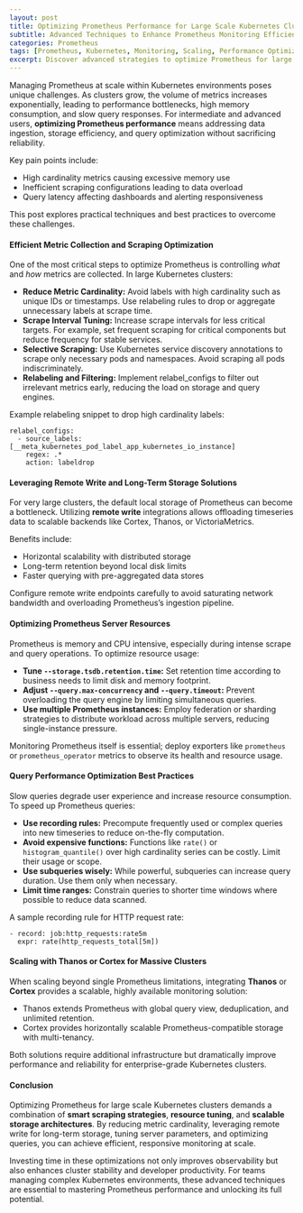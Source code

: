 ```yaml
---
layout: post
title: Optimizing Prometheus Performance for Large Scale Kubernetes Clusters  
subtitle: Advanced Techniques to Enhance Prometheus Monitoring Efficiency in Kubernetes Environments  
categories: Prometheus  
tags: [Prometheus, Kubernetes, Monitoring, Scaling, Performance Optimization, Metrics, Cloud Native]  
excerpt: Discover advanced strategies to optimize Prometheus for large scale Kubernetes clusters, improving monitoring efficiency, query performance, and resource management.  
---
```

Managing Prometheus at scale within Kubernetes environments poses unique challenges. As clusters grow, the volume of metrics increases exponentially, leading to performance bottlenecks, high memory consumption, and slow query responses. For intermediate and advanced users, **optimizing Prometheus performance** means addressing data ingestion, storage efficiency, and query optimization without sacrificing reliability.

Key pain points include:
- High cardinality metrics causing excessive memory use
- Inefficient scraping configurations leading to data overload
- Query latency affecting dashboards and alerting responsiveness

This post explores practical techniques and best practices to overcome these challenges.

#### Efficient Metric Collection and Scraping Optimization

One of the most critical steps to optimize Prometheus is controlling *what* and *how* metrics are collected. In large Kubernetes clusters:

- **Reduce Metric Cardinality:** Avoid labels with high cardinality such as unique IDs or timestamps. Use relabeling rules to drop or aggregate unnecessary labels at scrape time.
- **Scrape Interval Tuning:** Increase scrape intervals for less critical targets. For example, set frequent scraping for critical components but reduce frequency for stable services.
- **Selective Scraping:** Use Kubernetes service discovery annotations to scrape only necessary pods and namespaces. Avoid scraping all pods indiscriminately.
- **Relabeling and Filtering:** Implement relabel_configs to filter out irrelevant metrics early, reducing the load on storage and query engines.

Example relabeling snippet to drop high cardinality labels:
```
relabel_configs:
  - source_labels: [__meta_kubernetes_pod_label_app_kubernetes_io_instance]
    regex: .*
    action: labeldrop
```

#### Leveraging Remote Write and Long-Term Storage Solutions

For very large clusters, the default local storage of Prometheus can become a bottleneck. Utilizing **remote write** integrations allows offloading timeseries data to scalable backends like Cortex, Thanos, or VictoriaMetrics.

Benefits include:
- Horizontal scalability with distributed storage
- Long-term retention beyond local disk limits
- Faster querying with pre-aggregated data stores

Configure remote write endpoints carefully to avoid saturating network bandwidth and overloading Prometheus’s ingestion pipeline.

#### Optimizing Prometheus Server Resources

Prometheus is memory and CPU intensive, especially during intense scrape and query operations. To optimize resource usage:

- **Tune `--storage.tsdb.retention.time`:** Set retention time according to business needs to limit disk and memory footprint.
- **Adjust `--query.max-concurrency` and `--query.timeout`:** Prevent overloading the query engine by limiting simultaneous queries.
- **Use multiple Prometheus instances:** Employ federation or sharding strategies to distribute workload across multiple servers, reducing single-instance pressure.

Monitoring Prometheus itself is essential; deploy exporters like `prometheus` or `prometheus_operator` metrics to observe its health and resource usage.

#### Query Performance Optimization Best Practices

Slow queries degrade user experience and increase resource consumption. To speed up Prometheus queries:

- **Use recording rules:** Precompute frequently used or complex queries into new timeseries to reduce on-the-fly computation.
- **Avoid expensive functions:** Functions like `rate()` or `histogram_quantile()` over high cardinality series can be costly. Limit their usage or scope.
- **Use subqueries wisely:** While powerful, subqueries can increase query duration. Use them only when necessary.
- **Limit time ranges:** Constrain queries to shorter time windows where possible to reduce data scanned.

A sample recording rule for HTTP request rate:
```
- record: job:http_requests:rate5m
  expr: rate(http_requests_total[5m])
```

#### Scaling with Thanos or Cortex for Massive Clusters

When scaling beyond single Prometheus limitations, integrating **Thanos** or **Cortex** provides a scalable, highly available monitoring solution:

- Thanos extends Prometheus with global query view, deduplication, and unlimited retention.
- Cortex provides horizontally scalable Prometheus-compatible storage with multi-tenancy.

Both solutions require additional infrastructure but dramatically improve performance and reliability for enterprise-grade Kubernetes clusters.

#### Conclusion

Optimizing Prometheus for large scale Kubernetes clusters demands a combination of **smart scraping strategies**, **resource tuning**, and **scalable storage architectures**. By reducing metric cardinality, leveraging remote write for long-term storage, tuning server parameters, and optimizing queries, you can achieve efficient, responsive monitoring at scale.

Investing time in these optimizations not only improves observability but also enhances cluster stability and developer productivity. For teams managing complex Kubernetes environments, these advanced techniques are essential to mastering Prometheus performance and unlocking its full potential.
